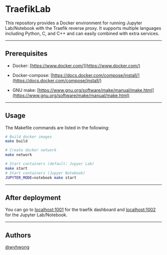 # TraefikLab

This repository provides a Docker environment for running Jupyter Lab/Notebook with the Traefik reverse proxy. It supports multiple languages including Python, C, and C++ and can easily combined with extra services.

---

## Prerequisites

- Docker: [https://www.docker.com/](https://www.docker.com/)

- Docker-compose: [https://docs.docker.com/compose/install/](https://docs.docker.com/compose/install/)

- GNU make: [https://www.gnu.org/software/make/manual/make.html](https://www.gnu.org/software/make/manual/make.html)

---

## Usage

The Makefile commands are listed in the following:

```bash
# Build docker images
make build

# Create docker network
make network

# Start containers (default: Jupyer Lab)
make start
# Start containers (Jupyer Notebook)
JUPYTER_MODE=notebook make start
```

---

## After deployment

You can go to [localhost:1001](http://localhost:1001) for the traefik dashboard and [localhost:1002](https://localhost:1002) for the Jupyter Lab/Notebook.

---

## Authors
[@wyhwong](https://github.com/wyhwong)

